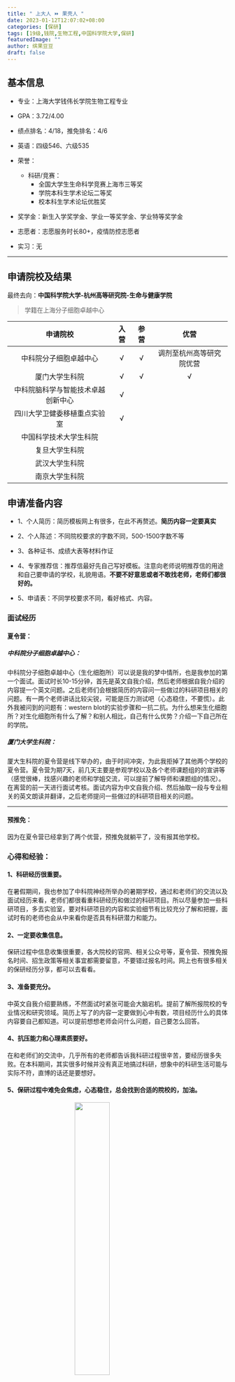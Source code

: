 ```yaml
---
title: " 上大人 ⏩ 果壳人 "
date: 2023-01-12T12:07:02+08:00
categories: [保研]
tags: [19级,钱院,生物工程,中国科学院大学,保研]
featuredImage: ""
author: 缤果豆豆
draft: false
---
```




## 基本信息

- 专业：上海大学钱伟长学院生物工程专业

- GPA：3.72/4.00

- 绩点排名：4/18，推免排名：4/6

- 英语：四级546、六级535

- 荣誉：
  - 科研/竞赛：
    - 全国大学生生命科学竞赛上海市三等奖
    - 学院本科生学术论坛二等奖
    - 校本科生学术论坛优胜奖

- 奖学金：新生入学奖学金、学业一等奖学金、学业特等奖学金

- 志愿者：志愿服务时长80+，疫情防控志愿者

- 实习：无



---

## 申请院校及结果

最终去向：**中国科学院大学-杭州高等研究院-生命与健康学院**

> 学籍在上海分子细胞卓越中心





|              申请院校              | 入营 | 参营 |           优营           |
| :--------------------------------: | :--: | :--: | :----------------------: |
|       中科院分子细胞卓越中心       |  √   |  √   | 调剂至杭州高等研究院优营 |
|           厦门大学生科院           |  √   |  √   |            √             |
| 中科院脑科学与智能技术卓越创新中心 |  √   |      |                          |
|    四川大学卫健委移植重点实验室    |  √   |      |                          |
|       中国科学技术大学生科院       |      |      |                          |
|           复旦大学生科院           |      |      |                          |
|           武汉大学生科院           |      |      |                          |
|           南京大学生科院           |      |      |                          |





## 申请准备内容

- 1、个人简历：简历模板网上有很多，在此不再赘述。**简历内容一定要真实**

- 2、个人陈述：不同院校要求的字数不同，500-1500字数不等

- 3、各种证书、成绩大表等材料作证

- 4、专家推荐信：推荐信最好先自己写好模板。注意向老师说明推荐信的用途和自己要申请的学校，礼貌用语。**不要不好意思或者不敢找老师，老师们都很好的。**

- 5、申请表：不同学校要求不同，看好格式、内容。



### 面试经历

#### 夏令营：

##### 中科院分子细胞卓越中心：

中科院分子细胞卓越中心（生化细胞所）可以说是我的梦中情所，也是我参加的第一个面试。面试时长10-15分钟，首先是英文自我介绍，然后老师根据自我介绍的内容提一个英文问题。之后老师们会根据简历的内容问一些做过的科研项目相关的问题。有一两个老师讲话比较尖锐，可能是压力测试吧（心态稳住，不要慌）。此外我被问到的问题有：western blot的实验步骤和一抗二抗。为什么想来生化细胞所？对生化细胞所有什么了解？和别人相比，自己有什么优势？介绍一下自己所在的学院。

##### 厦门大学生科院：

厦大生科院的夏令营是线下举办的，由于时间冲突，为此我拒掉了其他两个学校的夏令营。夏令营为期7天，前几天主要是参观学校以及各个老师课题组的的宣讲等（感觉很棒，找感兴趣的老师和学姐交流，可以提前了解导师和课题组的情况）。在离营的前一天进行面试考核。面试内容为中文自我介绍、然后抽取一段与专业相关的英文朗读并翻译，之后老师提问一些做过的科研项目相关的问题。



---

#### 预推免：

因为在夏令营已经拿到了两个优营，预推免就躺平了，没有报其他学校。

### 心得和经验：

#### 1、科研经历很重要。

在暑假期间，我也参加了中科院神经所举办的暑期学校，通过和老师们的交流以及面试经历来看，老师们都很看重科研经历和做过的科研项目。所以尽量参加一些科研项目，多去实验室，要对科研项目的内容和实验细节有比较充分了解和把握，面试时有的老师也会从中来看你是否具有科研潜力和能力。

#### 2、一定要收集信息。

保研过程中信息收集很重要，各大院校的官网、相关公众号等，夏令营、预推免报名时间、招生政策等相关事宜都需要留意，不要错过报名时间。网上也有很多相关的保研经历分享，都可以去看看。

#### 3、准备要充分。

中英文自我介绍要熟练，不然面试时紧张可能会大脑宕机。提前了解所报院校的专业情况和研究领域。简历上写了的内容一定要做到心中有数，项目经历什么的具体内容要自己都知道。可以提前想想老师会问什么问题，自己要怎么回答。

#### 4、抗压能力和心理素质要好。

在和老师们的交流中，几乎所有的老师都告诉我科研过程很辛苦，要经历很多失败。在本科期间，其实很多时候并没有真正地搞过科研，想象中的科研生活可能与实际不符，直博的话还是要想好。



#### 5、保研过程中难免会焦虑，心态稳住，总会找到合适的院校的，加油。



<center>
	<img src="https://user-images.githubusercontent.com/119129726/208109534-1f9761db-94e4-4060-8229-707dca0fd9ee.png" width="40%" />
	&emsp;&emsp;&emsp;&emsp;&emsp;&emsp;&emsp;&emsp;
	<img src="https://user-images.githubusercontent.com/119129726/208109524-bcdac60c-eaa7-4830-a7c6-123bdc0c717a.png" width="40%" />
</center>





<center>
    <img style="border-radius: 0.3125em;
    box-shadow: 0 2px 4px 0 rgba(34,36,38,.12),0 2px 10px 0 rgba(34,36,38,.08);" 
    src="https://user-images.githubusercontent.com/119129726/208109566-031559bc-3267-4b87-8820-bbe6e1a88b70.png" width = "75%" alt=""/>
    <br>
    <div style="color:orange; border-bottom: 1px solid #d9d9d9;
    display: inline-block;
    color: #999;
    padding: 2px;">
      物理系的樱花🌸
  	</div>
</center>
